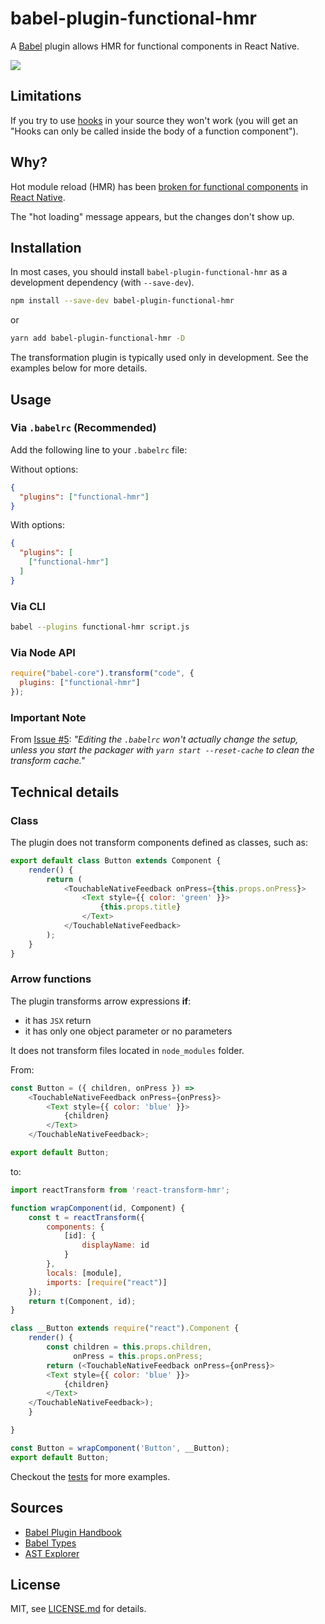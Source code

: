 # babel-plugin-functional-hmr

A [Babel](http://babeljs.io) plugin allows HMR for functional components in React Native.

![](https://raw.githubusercontent.com/bvic23/babel-plugin-functional-hmr/master/demo.gif)

## Limitations

If you try to use [hooks](https://reactjs.org/docs/hooks-intro.html) in your source they won't work (you will get an "Hooks can only be called inside the body of a function component").

## Why?

Hot module reload (HMR) has been [broken for functional components](https://github.com/facebook/react-native/issues/8465) in [React Native](http://www.reactnative.com). 

The "hot loading" message appears, but the changes don't show up.


## Installation

In most cases, you should install `babel-plugin-functional-hmr` as a development dependency (with `--save-dev`).

```sh
npm install --save-dev babel-plugin-functional-hmr
```

or 

```sh
yarn add babel-plugin-functional-hmr -D
```

The transformation plugin is typically used only in development. See the examples below for more details.

## Usage

### Via `.babelrc` (Recommended)

Add the following line to your `.babelrc` file:

Without options:

```json
{
  "plugins": ["functional-hmr"]
}
```

With options:

```json
{
  "plugins": [
    ["functional-hmr"]
  ]
}
```

### Via CLI

```sh
babel --plugins functional-hmr script.js
```

### Via Node API

```js
require("babel-core").transform("code", {
  plugins: ["functional-hmr"]
});
```

### Important Note
From [Issue #5](https://github.com/bvic23/babel-plugin-functional-hmr/issues/5#issuecomment-333309618): *"Editing the `.babelrc` won't actually change the setup, unless you start the packager with `yarn start --reset-cache` to clean the transform cache."*

## Technical details

### Class
The plugin does not transform components defined as classes, such as: 

```js
export default class Button extends Component {
    render() {
        return (
            <TouchableNativeFeedback onPress={this.props.onPress}>
                <Text style={{ color: 'green' }}>
                    {this.props.title}
                </Text>
            </TouchableNativeFeedback>
        );
    }
}
```

### Arrow functions
The plugin transforms arrow expressions **if**:

- it has `JSX` return
- it has only one object parameter or no parameters

It does not transform files located in `node_modules` folder.

From:

```js
const Button = ({ children, onPress }) =>
    <TouchableNativeFeedback onPress={onPress}>
        <Text style={{ color: 'blue' }}>
            {children}
        </Text>
    </TouchableNativeFeedback>;

export default Button;
```

to:

```js
import reactTransform from 'react-transform-hmr';

function wrapComponent(id, Component) {
    const t = reactTransform({
        components: {
            [id]: {
                displayName: id
            }
        },
        locals: [module],
        imports: [require("react")]
    });
    return t(Component, id);
}

class __Button extends require("react").Component {
    render() {
        const children = this.props.children,
              onPress = this.props.onPress;
        return (<TouchableNativeFeedback onPress={onPress}>
        <Text style={{ color: 'blue' }}>
            {children}
        </Text>
    </TouchableNativeFeedback>);
    }

}

const Button = wrapComponent('Button', __Button);
export default Button;
```

Checkout the [tests](https://github.com/bvic23/babel-plugin-functional-hmr/blob/master/lib/__tests__/plugin.test.js) for more examples.


## Sources

- [Babel Plugin Handbook](https://github.com/babel/babel/tree/master/packages/babel-types#babel-types)
- [Babel Types](https://github.com/babel/babel/tree/master/packages/babel-types#babel-types)
- [AST Explorer](https://astexplorer.net)

## License

MIT, see [LICENSE.md](/LICENSE.md) for details.

